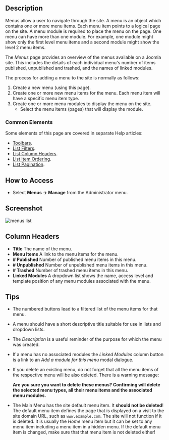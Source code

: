 <!-- Filename: Help4.x:Menus / Display title: Menus -->

## Description

Menus allow a user to navigate through the site. A menu is an object
which contains one or more menu items. Each menu item points to a
logical page on the site. A menu module is required to place the menu on
the page. One menu can have more than one module. For example, one
module might show only the first level menu items and a second module
might show the level 2 menu items.

The *Menus* page provides an overview of the menus available on a Joomla
site. This includes the details of each individual menu's number of
items published, unpublished and trashed, and the names of linked
modules.

The process for adding a menu to the site is normally as follows:

1.  Create a new menu (using this page).
2.  Create one or more new menu items for the menu. Each menu item will
    have a specific menu item type.
3.  Create one or more menu modules to display the menu on the site.
    - Select the menu items (pages) that will display the module.

### Common Elements

Some elements of this page are covered in separate Help articles:

* [Toolbars](jdocmanual?article=help/common-elements/toolbars).
* [List Filters](jdocmanual?article=help/common-elements/list-filters).
* [List Column Headers](jdocmanual?article=help/common-elements/list-column-headers).
* [List Item Ordering](jdocmanual?article=help/common-elements/list-ordering).
* [List Pagination](jdocmanual?article=help/common-elements/list-pagination).

## How to Access

- Select **Menus → Manage** from the Administrator menu.

## Screenshot

![menus list](../../../en/images/menus/menus-list.png)

## Column Headers

- **Title** The name of the menu.
- **Menu Items** A link to the menu items for the menu.
- **\# Published** Number of published menu items in this menu.
- **\# Unpublished** Number of unpublished menu items in this menu.
- **\# Trashed** Number of trashed menu items in this menu.
- **Linked Modules** A dropdown list shows the name, access level and template
  position of any menu modules associated with the menu.

## Tips
- The numbered buttons lead to a filtered list of the menu items for that menu.
- A menu should have a short descriptive title suitable for use in lists and
  dropdown lists.
- The *Description* is a useful reminder of the purpose for which the menu
  was created.
- If a menu has no associated modules the *Linked Modules* column button is
  a link to an *Add a module for this menu* modal dialogue.
- If you delete an existing menu, do not forget that all the menu items
  of the respective menu will be also deleted. There is a warning message:

  **Are you sure you want to delete these menus? Confirming will delete the
  selected menu types, all their menu items and the associated menu modules.**
- The Main Menu has the site default menu item. It **should not be
  deleted**! The default menu item defines the page that is displayed on
  a visit to the site domain URL, such as `www.example.com`. The site will not
  function if it is deleted. It is usually the *Home* menu item but it can be
  set to any menu item including a menu item in a hidden menu. If the default
  menu item is changed, make sure that that menu item is not deleted either!
